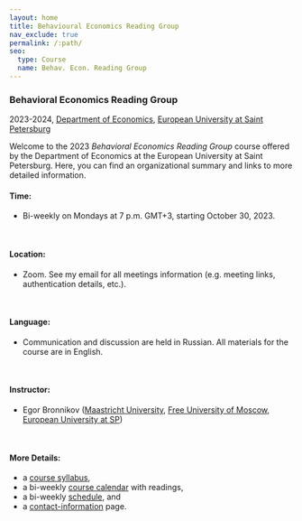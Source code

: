 ```yaml
---
layout: home
title: Behavioural Economics Reading Group
nav_exclude: true
permalink: /:path/
seo:
  type: Course
  name: Behav. Econ. Reading Group
---
```


### Behavioral Economics Reading Group
2023-2024, [Department of Economics](https://eusp.org/en/econ), [European University at Saint Petersburg](https://eusp.org/en)
<br /> 

Welcome to the 2023 _Behavioral Economics Reading Group_ course offered by the Department of Economics at the European University at Saint Petersburg. Here, you can find an organizational summary and links to more detailed information.
<br /> 

#### Time: 
- Bi-weekly on Mondays at 7 p.m. GMT+3, starting October 30, 2023.
<br />

#### Location: 
- Zoom. See my email for all meetings information (e.g. meeting links, authentication details, etc.).
<br />

#### Language: 
- Communication and discussion are held in Russian. All materials for the course are in English.
<br />

#### Instructor: 
- Egor Bronnikov ([Maastricht University](https://www.maastrichtuniversity.nl/about-um/faculties/school-business-and-economics), [Free University of Moscow](https://freemoscow.university/school/shkola-tochnyh-nauk/), [European University at SP](https://eusp.org/en/econ))
<br /> 

#### More Details: 
- a [course syllabus](about.md),
- a bi-weekly [course calendar](calendar.md) with readings,
- a bi-weekly [schedule](schedule.md), and 
- a [contact-information](staff.md) page.


